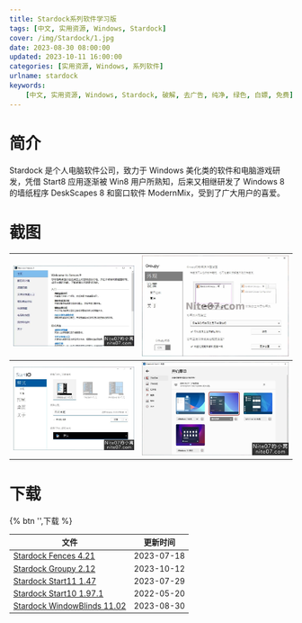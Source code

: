 ```yaml
---
title: Stardock系列软件学习版
tags: [中文, 实用资源, Windows, Stardock]
cover: /img/Stardock/1.jpg
date: 2023-08-30 08:00:00
updated: 2023-10-11 16:00:00
categories: [实用资源, Windows, 系列软件]
urlname: stardock
keywords:
    [中文, 实用资源, Windows, Stardock, 破解, 去广告, 纯净, 绿色, 白嫖, 免费]
---
```


# 简介

Stardock 是个人电脑软件公司，致力于 Windows 美化类的软件和电脑游戏研发，凭借 Start8 应用逐渐被 Win8 用户所熟知，后来又相继研发了 Windows 8 的墙纸程序 DeskScapes 8 和窗口软件 ModernMix，受到了广大用户的喜爱。

# 截图

| ![](/img/Stardock/2.jpg) | ![](/img/Stardock/3.jpg) |
| ------------------------ | ------------------------ |
| ![](/img/Stardock/4.jpg) | ![](/img/Stardock/5.jpg) |

# 下载

{% btn '',下载 %}

| 文件                                                                                  | 更新时间   |
| ------------------------------------------------------------------------------------- | ---------- |
| [Stardock Fences 4.21](/download/index.html?f=Stardock-Fences-4.21.zip)               | 2023-07-18 |
| [Stardock Groupy 2.12](/download/index.html?f=Stardock-Groupy-2.12.zip)               | 2023-10-12 |
| [Stardock Start11 1.47](/download/index.html?f=Stardock-Start11-v1.47.zip)            | 2023-07-29 |
| [Stardock Start10 1.97.1](/download/index.html?f=Stardock-Start10_1.97.1.7z)          | 2022-05-20 |
| [Stardock WindowBlinds 11.02](/download/index.html?f=Stardock-WindowBlinds-11.02.zip) | 2023-08-30 |

